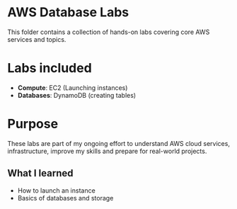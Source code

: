 # AWS Database Labs
This folder contains a collection of hands-on labs covering core AWS services and topics. 

# Labs included
- **Compute**: EC2 (Launching instances)
- **Databases**: DynamoDB (creating tables)

# Purpose
These labs are part of my ongoing effort to understand AWS cloud services, infrastructure, improve my skills and prepare for real-world projects.

## What I learned
- How to launch an instance
- Basics of databases and storage
  
